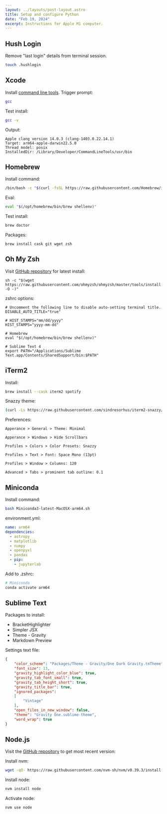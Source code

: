 ```yaml
---
layout: ../layouts/post-layout.astro
title: Setup and configure Python
date: "Feb 19, 2024"
excerpt: Instructions for Apple M1 computer.
---
```


## Hush Login
Remove "last login" details from terminal session.
```zsh
touch .hushlogin
```

## Xcode
Install [command line tools](https://developer.apple.com/xcode/). Trigger prompt:
```zsh
gcc
```
Test install:
```zsh
gcc -v
```
Output:
```
Apple clang version 14.0.3 (clang-1403.0.22.14.1)
Target: arm64-apple-darwin22.5.0
Thread model: posix
InstalledDir: /Library/Developer/CommandLineTools/usr/bin
```

## Homebrew

Install command:
```zsh
/bin/bash -c "$(curl -fsSL https://raw.githubusercontent.com/Homebrew/install/HEAD/install.sh)"
```
Eval:
```zsh
eval "$(/opt/homebrew/bin/brew shellenv)"
```
Test install:
```zsh
brew doctor
```
Packages:
```shell
brew install cask git wget zsh
```

## Oh My Zsh

Visit [GitHub repository](https://github.com/ohmyzsh/ohmyzsh) for latest install:
```shell
sh -c "$(wget https://raw.githubusercontent.com/ohmyzsh/ohmyzsh/master/tools/install.sh -O -)"
```
zshrc options:
```shell
# Uncomment the following line to disable auto-setting terminal title.
DISABLE_AUTO_TITLE="true"

# HIST_STAMPS="mm/dd/yyyy"
HIST_STAMPS="yyyy-mm-dd"

# Homebrew
eval "$(/opt/homebrew/bin/brew shellenv)"

# Sublime Text 4
export PATH="/Applications/Sublime Text.app/Contents/SharedSupport/bin:$PATH"
```

## iTerm2

Install:
```zsh
brew install --cask iterm2 spotify
```
Snazzy theme:
```zsh
(curl -Ls https://raw.githubusercontent.com/sindresorhus/iterm2-snazzy/main/Snazzy.itermcolors > /tmp/Snazzy.itermcolors && open /tmp/Snazzy.itermcolors)
```
Preferences:
```
Apperance > General > Theme: Minimal

Apperance > Windows > Hide Scrollbars

Profiles > Colors > Color Presets: Snazzy

Profiles > Text > Font: Space Mono (13pt)

Profiles > Window > Columns: 120

Advanced > Tabs > prominent tab outline: 0.1
```

## Miniconda

Install command:
```zsh
bash Miniconda3-latest-MacOSX-arm64.sh
```
environment.yml:
```yml
name: arm64
dependencies:
  - astropy
  - matplotlib
  - numpy
  - openpyxl
  - pandas
  - pip:
    - jupyterlab
```
Add to .zshrc:
```sh
# Miniconda
conda activate arm64
```

## Sublime Text
Packages to install:
- BracketHighlighter
- Simpler JSX
- Theme - Gravity
- Markdown Preview

Settings text file:
```json
{
	"color_scheme": "Packages/Theme - Gravity/One Dark Gravity.tmTheme",
	"font_size": 13,
	"gravity_highlight_color_blue": true,
	"gravity_tab_font_small": true,
	"gravity_tab_height_short": true,
	"gravity_title_bar": true,
	"ignored_packages":
	[
		"Vintage"
	],
	"open_files_in_new_window": false,
	"theme": "Gravity One.sublime-theme",
	"word_wrap": true
}
```

## Node.js

Visit the [GitHub repository](https://github.com/nvm-sh/nvm) to get most recent version:

Install nvm:
```zsh
wget -qO- https://raw.githubusercontent.com/nvm-sh/nvm/v0.39.3/install.sh | bash
```
Install node:
```zsh
nvm install node
```
Activate node:
```zsh
nvm use node
```